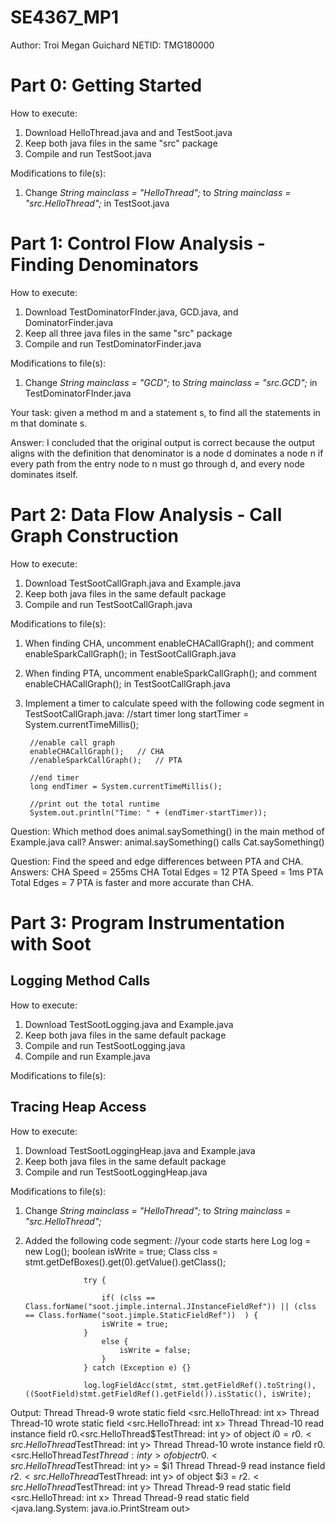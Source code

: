 # SE4367_MP1
Author: Troi Megan Guichard
NETID: TMG180000

# Part 0: Getting Started
How to execute:
1. Download HelloThread.java and and TestSoot.java
2. Keep both java files in the same "src" package
3. Compile and run TestSoot.java

Modifications to file(s):
1. Change *String mainclass = "HelloThread";* to *String mainclass = "src.HelloThread";* in TestSoot.java

# Part 1: Control Flow Analysis - Finding Denominators
How to execute:
1. Download TestDominatorFInder.java, GCD.java, and DominatorFinder.java
2. Keep all three java files in the same "src" package
3. Compile and run TestDominatorFinder.java

Modifications to file(s):
1. Change *String mainclass = "GCD";* to *String mainclass = "src.GCD";* in TestDominatorFInder.java

Your task: given a method m and a statement s, to find all the statements in m that dominate s.

Answer: I concluded that the original output is correct because the output aligns with the definition that denominator is a node d dominates a node n if every path from the entry node to n must go through d, and every node dominates itself.

# Part 2: Data Flow Analysis - Call Graph Construction
How to execute:
1. Download TestSootCallGraph.java and Example.java 
2. Keep both java files in the same default package
3. Compile and run TestSootCallGraph.java

Modifications to file(s):
1. When finding CHA, uncomment enableCHACallGraph(); and comment enableSparkCallGraph(); in TestSootCallGraph.java
2. When finding PTA, uncomment enableSparkCallGraph(); and comment enableCHACallGraph(); in TestSootCallGraph.java
3. Implement a timer to calculate speed with the following code segment in TestSootCallGraph.java:
      //start timer 
	    long startTimer = System.currentTimeMillis();
	    
	    //enable call graph
	    enableCHACallGraph();	// CHA
	    //enableSparkCallGraph();	// PTA 
	    
	    //end timer
	    long endTimer = System.currentTimeMillis();
	    
	    //print out the total runtime
	    System.out.println("Time: " + (endTimer-startTimer));
	    
Question: Which method does animal.saySomething() in the main method of Example.java call?
Answer: animal.saySomething() calls Cat.saySomething()

Question: Find the speed and edge differences between PTA and CHA.
Answers:
CHA Speed = 255ms
CHA Total Edges = 12
PTA Speed = 1ms
PTA Total Edges = 7
PTA is faster and more accurate than CHA.

# Part 3: Program Instrumentation with Soot
## Logging Method Calls
How to execute:
1. Download TestSootLogging.java and Example.java
2. Keep both java files in the same default package
3. Compile and run TestSootLogging.java
4. Compile and run Example.java

Modifications to file(s):

## Tracing Heap Access
How to execute:
1. Download TestSootLoggingHeap.java and Example.java
2. Keep both java files in the same default package
3. Compile and run TestSootLoggingHeap.java

Modifications to file(s):
1. Change *String mainclass = "HelloThread";* to *String mainclass = "src.HelloThread";*
2. Added the following code segment:
//your code starts here
		            Log log = new Log();
		            boolean isWrite = true;
		    		Class clss = stmt.getDefBoxes().get(0).getValue().getClass();        

		            try {
		            	
		            	if( (clss == Class.forName("soot.jimple.internal.JInstanceFieldRef")) || (clss == Class.forName("soot.jimple.StaticFieldRef"))  ) {
		            	isWrite = true;
		            } 
		            	else { 
		            		isWrite = false; 
		            	}
		            } catch (Exception e) {}
		            
		            log.logFieldAcc(stmt, stmt.getFieldRef().toString(), ((SootField)stmt.getFieldRef().getField()).isStatic(), isWrite);

Output:
Thread Thread-9 wrote static field <src.HelloThread: int x>
Thread Thread-10 wrote static field <src.HelloThread: int x>
Thread Thread-10 read instance field r0.<src.HelloThread$TestThread: int y> of object $i0 = r0.<src.HelloThread$TestThread: int y>
Thread Thread-10 wrote instance field r0.<src.HelloThread$TestThread: int y> of object r0.<src.HelloThread$TestThread: int y> = $i1
Thread Thread-9 read instance field $r2.<src.HelloThread$TestThread: int y> of object $i3 = $r2.<src.HelloThread$TestThread: int y>
Thread Thread-9 read static field <src.HelloThread: int x>
Thread Thread-9 read static field <java.lang.System: java.io.PrintStream out>

